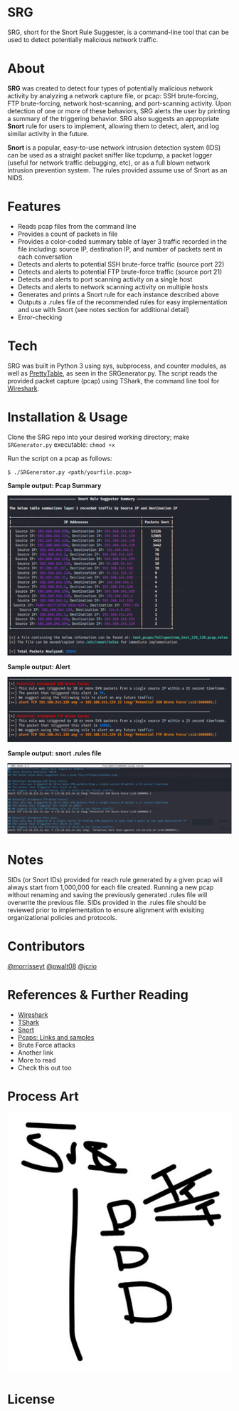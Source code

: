 # SRG

SRG, short for the Snort Rule Suggester, is a command-line tool that can be used to detect potentially malicious network traffic. 

# About

**SRG** was created to detect four types of potentially malicious network activity by analyzing a network capture file, or pcap: SSH brute-forcing, FTP brute-forcing, network host-scanning, and port-scanning activity. Upon detection of one or more of these behaviors, SRG alerts the user by printing a summary of the triggering behavior. SRG also suggests an appropriate **Snort** rule for users to implement, allowing them to detect, alert, and log similar activity in the future.

**Snort** is a popular, easy-to-use network intrusion detection system (IDS) can be used as a straight packet sniffer like tcpdump, a packet logger (useful for network traffic debugging, etc), or as a full blown network intrusion prevention system. The rules provided assume use of Snort as an NIDS.

# Features

* Reads pcap files from the command line
* Provides a count of packets in file
* Provides a color-coded summary table of layer 3 traffic recorded in the file including: source IP, destination IP, and number of packets sent in each conversation
* Detects and alerts to potential SSH brute-force traffic (source port 22)
* Detects and alerts to potential FTP brute-force traffic (source port 21)
* Detects and alerts to port scanning activity on a single host 
* Detects and alerts to network scanning activity on multiple hosts
* Generates and prints a Snort rule for each instance described above
* Outputs a .rules file of the recommended rules for easy implementation and use with Snort (see notes section for additional detail)
* Error-checking

# Tech

SRG was built in Python 3 using sys, subprocess, and counter modules, as well as [PrettyTable](https://pypi.org/project/prettytable/), as seen in the SRGenerator.py. The script reads the provided packet capture (pcap) using TShark, the command line tool for [Wireshark](https://www.wireshark.org/download.html).

# Installation & Usage

Clone the SRG repo into your desired working directory; make `SRGenerator.py` executable: `chmod +x`

Run the script on a pcap as follows:

```
$ ./SRGenerator.py <path/yourfile.pcap>
```

**Sample output: Pcap Summary**

![Screenshot1](https://github.com/morrisseyt/SRG--Snort-Rule-Generator/blob/main/images/snortsuggester_output_table.png)

**Sample output: Alert**

![Screenshot2](https://github.com/morrisseyt/SRG--Snort-Rule-Generator/blob/main/images/snortsuggester_output_alert.png)

**Sample output: snort .rules file**

![Screenshot3](https://github.com/morrisseyt/SRG--Snort-Rule-Generator/blob/main/images/Sample.rules.png)

# Notes

SIDs (or Snort IDs) provided for reach rule generated by a given pcap will always start from 1,000,000 for each file created. Running a new pcap without renaming and saving the previously generated .rules file will overwrite the previous file. SIDs provided in the .rules file should be reviewed prior to implementation to ensure alignment with exisiting organizational policies and protocols.

# Contributors

[@morrisseyt](https://github.com/morrisseyt)
[@pwalt08](https://github.com/pwalt08)
[@jcrio](https://github.com/jcrio)

# References & Further Reading

* [Wireshark](https://www.wireshark.org/download.html)
* [TShark](https://www.wireshark.org/docs/man-pages/tshark.html)
* [Snort](https://www.snort.org/)
* [Pcaps: Links and samples](https://gitlab.com/wireshark/wireshark/-/wikis/SampleCaptures)
* Brute Force attacks
* Another link
* More to read
* Check this out too

# Process Art

![logo](https://github.com/morrisseyt/SRG--Snort-Rule-Generator/blob/main/images/SRGLogo.png)

# License





